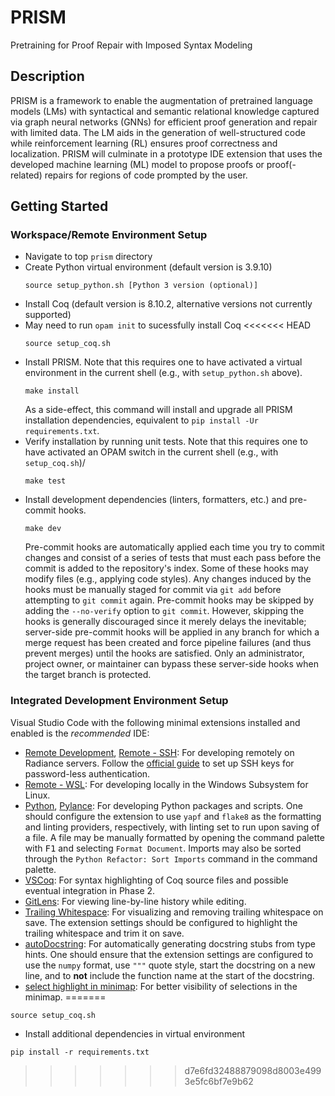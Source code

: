 # PRISM

Pretraining for Proof Repair with Imposed Syntax Modeling

## Description

PRISM is a framework to enable the augmentation of pretrained language models (LMs) with syntactical
and semantic relational knowledge captured via graph neural networks (GNNs) for efficient proof
generation and repair with limited data.
The LM aids in the generation of well-structured code while reinforcement learning (RL) ensures proof
correctness and localization.
PRISM will culminate in a prototype IDE extension that uses the developed machine learning (ML) model
to propose proofs or proof(-related) repairs for regions of code prompted by the user.


## Getting Started

### Workspace/Remote Environment Setup
* Navigate to top `prism` directory
* Create Python virtual environment (default version is 3.9.10)
  ```
  source setup_python.sh [Python 3 version (optional)]
  ```
* Install Coq (default version is 8.10.2, alternative versions not currently supported)
* May need to run `opam init` to sucessfully install Coq
<<<<<<< HEAD
  ```
  source setup_coq.sh
  ```
* Install PRISM. Note that this requires one to have activated a virtual environment in the current shell (e.g., with `setup_python.sh` above).
  ```
  make install
  ```
  As a side-effect, this command will install and upgrade all PRISM installation dependencies, equivalent to `pip install -Ur requirements.txt`.
* Verify installation by running unit tests. Note that this requires one to have activated an OPAM switch in the current shell (e.g., with `setup_coq.sh`)/
  ```
  make test
  ```
* Install development dependencies (linters, formatters, etc.) and pre-commit hooks.
  ```
  make dev
  ```
  Pre-commit hooks are automatically applied each time you try to commit changes and consist of a series of tests that must each pass before the commit is added to the repository's index.
  Some of these hooks may modify files (e.g., applying code styles).
  Any changes induced by the hooks must be manually staged for commit via `git add` before attempting to `git commit` again.
  Pre-commit hooks may be skipped by adding the `--no-verify` option to `git commit`.
  However, skipping the hooks is generally discouraged since it merely delays the inevitable; server-side pre-commit hooks will be applied in any branch for which a merge request has been created and force pipeline failures (and thus prevent merges) until the hooks are satisfied.
  Only an administrator, project owner, or maintainer can bypass these server-side hooks when the target branch is protected.

### Integrated Development Environment Setup
Visual Studio Code with the following minimal extensions installed and enabled is the _recommended_ IDE:
* [Remote Development](https://marketplace.visualstudio.com/items?itemName=ms-vscode-remote.vscode-remote-extensionpack), [Remote - SSH](https://marketplace.visualstudio.com/items?itemName=ms-vscode-remote.remote-ssh): For developing remotely on Radiance servers. Follow the [official guide](https://code.visualstudio.com/docs/remote/ssh) to set up SSH keys for password-less authentication.
* [Remote - WSL](https://marketplace.visualstudio.com/items?itemName=ms-vscode-remote.remote-wsl): For developing locally in the Windows Subsystem for Linux.
* [Python](https://marketplace.visualstudio.com/items?itemName=ms-python.python), [Pylance](https://marketplace.visualstudio.com/items?itemName=ms-python.vscode-pylance): For developing Python packages and scripts.
  One should configure the extension to use `yapf` and `flake8` as the formatting and linting providers, respectively, with linting set to run upon saving of a file.
  A file may be manually formatted by opening the command palette with <kbd>F1</kbd> and selecting `Format Document`.
  Imports may also be sorted through the `Python Refactor: Sort Imports` command in the command palette.
* [VSCoq](https://marketplace.visualstudio.com/items?itemName=maximedenes.vscoq): For syntax highlighting of Coq source files and possible eventual integration in Phase 2.
* [GitLens](https://marketplace.visualstudio.com/items?itemName=eamodio.gitlens): For viewing line-by-line history while editing.
* [Trailing Whitespace](https://marketplace.visualstudio.com/items?itemName=jkiviluoto.tws): For visualizing and removing trailing whitespace on save.
  The extension settings should be configured to highlight the trailing whitespace and trim it on save.
* [autoDocstring](https://marketplace.visualstudio.com/items?itemName=njpwerner.autodocstring): For automatically generating docstring stubs from type hints.
  One should ensure that the extension settings are configured to use the `numpy` format, use `"""` quote style, start the docstring on a new line, and to **not** include the function name at the start of the docstring.
* [select highlight in minimap](https://marketplace.visualstudio.com/items?itemName=mde.select-highlight-minimap): For better visibility of selections in the minimap.
=======
```
source setup_coq.sh
```
* Install additional dependencies in virtual environment
```
pip install -r requirements.txt
```
>>>>>>> d7e6fd32488879098d8003e4993e5fc6bf7e9b62
